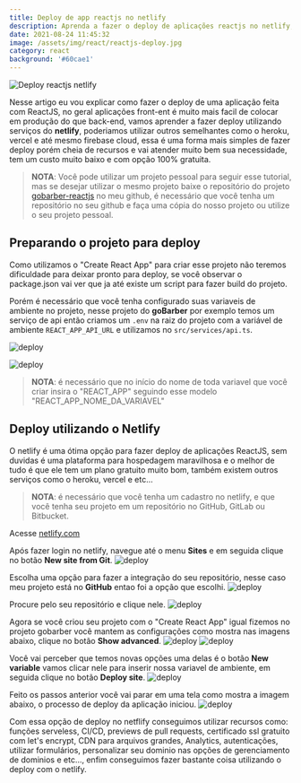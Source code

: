 ```yaml
---
title: Deploy de app reactjs no netlify
description: Aprenda a fazer o deploy de aplicações reactjs no netlify, a maneira mais facil de fazer um deploy do seu front end desenvolvido com react.
date: 2021-08-24 11:45:32
image: /assets/img/react/reactjs-deploy.jpg
category: react
background: '#60cae1'
---
```


![Deploy reactjs netlify](../assets/img/react/reactjs-deploy.jpg)

Nesse artigo eu vou explicar como fazer o deploy de uma aplicação feita com ReactJS, no geral aplicações front-ent é muito mais facil de colocar em produção do que back-end, vamos aprender a fazer deploy utilizando serviços do **netlify**, poderiamos utilizar outros semelhantes como o heroku, vercel e até mesmo firebase cloud, essa é uma forma mais simples de fazer deploy porém cheia de recursos e vai atender muito bem sua necessidade, tem um custo muito baixo e com opção 100% gratuita.

> **NOTA**: Você pode utilizar um projeto pessoal para seguir esse tutorial, mas se desejar utilizar o mesmo projeto baixe o repositório do projeto [gobarber-reactjs](https://github.com/jefferson1104/gobarber-reactjs) no meu github, é necessário que você tenha um repositório no seu github e faça uma cópia do nosso projeto ou utilize o seu projeto pessoal.

## Preparando o projeto para deploy
Como utilizamos o "Create React App" para criar esse projeto não teremos dificuldade para deixar pronto para deploy, se você observar o package.json vai ver que ja até existe um script para fazer build do projeto.

Porém é necessário que você tenha configurado suas variaveis de ambiente no projeto, nesse projeto do **goBarber** por exemplo temos um serviço de api então criamos um `.env` na raiz do projeto com a variável de ambiente `REACT_APP_API_URL` e utilizamos no `src/services/api.ts`.

![deploy](../assets/img/react/guia-reactjs-deploy-netlify-02.png)

![deploy](../assets/img/react/guia-reactjs-deploy-netlify-03.png)

> **NOTA**: é necessário que no início do nome de toda variavel que você criar insira o "REACT_APP" seguindo esse modelo "REACT_APP_NOME_DA_VARIAVEL"

## Deploy utilizando o Netlify

O netlify é uma ótima opção para fazer deploy de aplicações ReactJS, sem duvidas é uma plataforma para hospedagem maravilhosa e o melhor de tudo é que ele tem um plano gratuito muito bom, também existem outros serviços como o heroku, vercel e etc...

> **NOTA**: é necessário que você tenha um cadastro no netlify, e que você tenha seu projeto em um repositório no GitHub, GitLab ou Bitbucket.

Acesse [netlify.com](netlify.com)

Após fazer login no netlify, navegue até o menu **Sites** e em seguida clique no botão **New site from Git**.
![deploy](../assets/img/react/guia-reactjs-deploy-netlify-04.png)

Escolha uma opção para fazer a integração do seu repositório, nesse caso meu projeto está no **GitHub** entao foi a opção que escolhi.
![deploy](../assets/img/react/guia-reactjs-deploy-netlify-05.png)

Procure pelo seu repositório e clique nele.
![deploy](../assets/img/react/guia-reactjs-deploy-netlify-06.png)

Agora se você criou seu projeto com o "Create React App" igual fizemos no projeto gobarber você mantem as configurações como mostra nas imagens abaixo, clique no botão **Show advanced**.
![deploy](../assets/img/react/guia-reactjs-deploy-netlify-07.png)
![deploy](../assets/img/react/guia-reactjs-deploy-netlify-08.png)

Você vai perceber que temos novas opções uma delas é o botão **New variable** vamos clicar nele para inserir nossa variavel de ambiente, em seguida clique no botão **Deploy site**.
![deploy](../assets/img/react/guia-reactjs-deploy-netlify-09.png)

Feito os passos anterior você vai parar em uma tela como mostra a imagem abaixo, o processo de deploy da aplicação iniciou.
![deploy](../assets/img/react/guia-reactjs-deploy-netlify-10.png)

Com essa opção de deploy no netflify conseguimos utilizar recursos como: funções serveless, CI/CD, previews de pull requests, certificado ssl gratuito com let's encrypt, CDN para arquivos grandes, Analytics, autenticações, utilizar formulários, personalizar seu dominio nas opções de gerenciamento de dominios e etc..., enfim conseguimos fazer bastante coisa utilizando o deploy com o netlify.


